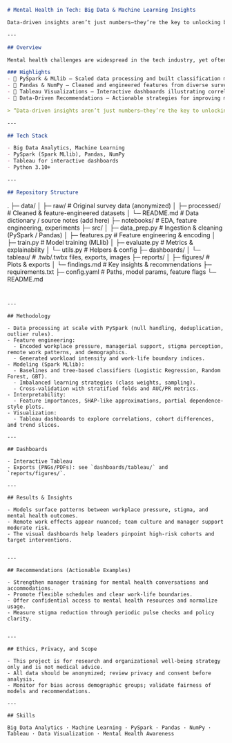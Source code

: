 ```markdown
# Mental Health in Tech: Big Data & Machine Learning Insights

Data-driven insights aren’t just numbers—they’re the key to unlocking better mental well-being for tech professionals worldwide. 🧠

---

## Overview

Mental health challenges are widespread in the tech industry, yet often under-discussed. This project analyzes a large-scale mental health survey of 1,200+ tech professionals using big data analytics and machine learning to uncover critical insights about burnout, anxiety, and workplace well-being.

### Highlights
- 🔹 PySpark & MLlib — Scaled data processing and built classification models to identify risk factors based on workplace pressure, demographics, and remote work effects.
- 🔹 Pandas & NumPy — Cleaned and engineered features from diverse survey data for effective model training.
- 🔹 Tableau Visualizations — Interactive dashboards illustrating correlations between work culture, stigma, and mental health outcomes.
- 🔹 Data-Driven Recommendations — Actionable strategies for improving mental health support tailored to tech employees’ unique needs.

> “Data-driven insights aren’t just numbers—they’re the key to unlocking better mental well-being for tech professionals worldwide.”

---

## Tech Stack

- Big Data Analytics, Machine Learning
- PySpark (Spark MLlib), Pandas, NumPy
- Tableau for interactive dashboards
- Python 3.10+

---

## Repository Structure

```
.
├─ data/
│  ├─ raw/                 # Original survey data (anonymized)
│  ├─ processed/           # Cleaned & feature-engineered datasets
│  └─ README.md            # Data dictionary / source notes (add here)
├─ notebooks/              # EDA, feature engineering, experiments
├─ src/
│  ├─ data_prep.py         # Ingestion & cleaning (PySpark / Pandas)
│  ├─ features.py          # Feature engineering & encoding
│  ├─ train.py             # Model training (MLlib)
│  ├─ evaluate.py          # Metrics & explainability
│  └─ utils.py             # Helpers & config
├─ dashboards/
│  └─ tableau/             # .twb/.twbx files, exports, images
├─ reports/
│  ├─ figures/             # Plots & exports
│  └─ findings.md          # Key insights & recommendations
├─ requirements.txt
├─ config.yaml             # Paths, model params, feature flags
└─ README.md
```


---

## Methodology

- Data processing at scale with PySpark (null handling, deduplication, outlier rules).
- Feature engineering:
  - Encoded workplace pressure, managerial support, stigma perception, remote work patterns, and demographics.
  - Generated workload intensity and work-life boundary indices.
- Modeling (Spark MLlib):
  - Baselines and tree-based classifiers (Logistic Regression, Random Forest, GBT).
  - Imbalanced learning strategies (class weights, sampling).
  - Cross-validation with stratified folds and AUC/PR metrics.
- Interpretability:
  - Feature importances, SHAP-like approximations, partial dependence-style plots.
- Visualization:
  - Tableau dashboards to explore correlations, cohort differences, and trend slices.

---

## Dashboards

- Interactive Tableau
- Exports (PNGs/PDFs): see `dashboards/tableau/` and `reports/figures/`.

---

## Results & Insights

- Models surface patterns between workplace pressure, stigma, and mental health outcomes.
- Remote work effects appear nuanced; team culture and manager support moderate risk.
- The visual dashboards help leaders pinpoint high-risk cohorts and target interventions.


---

## Recommendations (Actionable Examples)

- Strengthen manager training for mental health conversations and accommodations.
- Promote flexible schedules and clear work-life boundaries.
- Offer confidential access to mental health resources and normalize usage.
- Measure stigma reduction through periodic pulse checks and policy clarity.


---

## Ethics, Privacy, and Scope

- This project is for research and organizational well-being strategy only and is not medical advice.
- All data should be anonymized; review privacy and consent before analysis.
- Monitor for bias across demographic groups; validate fairness of models and recommendations.

---

## Skills

Big Data Analytics · Machine Learning · PySpark · Pandas · NumPy · Tableau · Data Visualization · Mental Health Awareness
